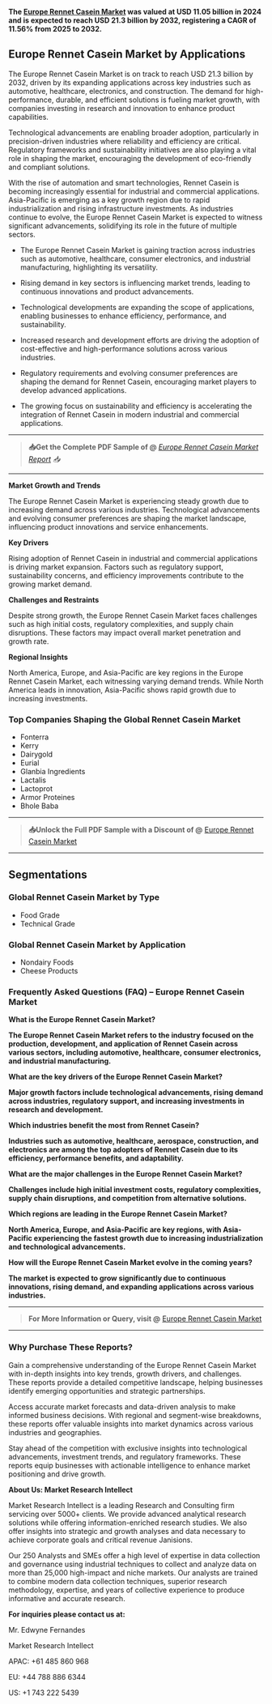 <p><strong>The <a href="https://www.marketresearchintellect.com/download-sample/?rid=280374&amp;utm_source=Pulse-April-Europe&amp;utm_medium=852">Europe Rennet Casein Market</a> was valued at USD 11.05 billion in 2024 and is expected to reach USD 21.3 billion by 2032, registering a CAGR of 11.56% from 2025 to 2032.</strong></p><h2>Europe Rennet Casein Market by Applications&nbsp;</h2><p><p>The Europe Rennet Casein Market is on track to reach USD 21.3 billion by 2032, driven by its expanding applications across key industries such as automotive, healthcare, electronics, and construction. The demand for high-performance, durable, and efficient solutions is fueling market growth, with companies investing in research and innovation to enhance product capabilities.</p><p>Technological advancements are enabling broader adoption, particularly in precision-driven industries where reliability and efficiency are critical. Regulatory frameworks and sustainability initiatives are also playing a vital role in shaping the market, encouraging the development of eco-friendly and compliant solutions.</p><p>With the rise of automation and smart technologies, Rennet Casein is becoming increasingly essential for industrial and commercial applications. Asia-Pacific is emerging as a key growth region due to rapid industrialization and rising infrastructure investments. As industries continue to evolve, the Europe Rennet Casein Market is expected to witness significant advancements, solidifying its role in the future of multiple sectors.</p></p><ul><li><p>The Europe Rennet Casein Market is gaining traction across industries such as automotive, healthcare, consumer electronics, and industrial manufacturing, highlighting its versatility.</p></li><li><p>Rising demand in key sectors is influencing market trends, leading to continuous innovations and product advancements.</p></li><li><p>Technological developments are expanding the scope of applications, enabling businesses to enhance efficiency, performance, and sustainability.</p></li><li><p>Increased research and development efforts are driving the adoption of cost-effective and high-performance solutions across various industries.</p></li><li><p>Regulatory requirements and evolving consumer preferences are shaping the demand for Rennet Casein, encouraging market players to develop advanced applications.</p></li><li><p>The growing focus on sustainability and efficiency is accelerating the integration of Rennet Casein in modern industrial and commercial applications.</p></li></ul><hr /><blockquote><p><strong><span class="font-[700]">📥Get the Complete PDF Sample of @ </span></strong><em><span class="font-[700]"><a href="https://www.marketresearchintellect.com/download-sample/?rid=280374&amp;utm_source=Pulse-April-Europe&amp;utm_medium=852" target="_blank" data-tracking-control-name="article-ssr-frontend-pulse_little-text-block" data-tracking-will-navigate="" data-test-link="">Europe Rennet Casein Market Report</a>&nbsp;📥</span></em></p></blockquote><hr /><p class="" data-start="77" data-end="360"><strong data-start="77" data-end="105">Market Growth and Trends</strong></p><p class="" data-start="77" data-end="360">The Europe Rennet Casein Market is experiencing steady growth due to increasing demand across various industries. Technological advancements and evolving consumer preferences are shaping the market landscape, influencing product innovations and service enhancements.</p><p class="" data-start="362" data-end="606"><strong data-start="362" data-end="377">Key Drivers</strong></p><p class="" data-start="362" data-end="606">Rising adoption of Rennet Casein in industrial and commercial applications is driving market expansion. Factors such as regulatory support, sustainability concerns, and efficiency improvements contribute to the growing market demand.</p><p class="" data-start="608" data-end="849"><strong data-start="608" data-end="637">Challenges and Restraints</strong></p><p class="" data-start="608" data-end="849">Despite strong growth, the Europe Rennet Casein Market faces challenges such as high initial costs, regulatory complexities, and supply chain disruptions. These factors may impact overall market penetration and growth rate.</p><p class="" data-start="851" data-end="1095"><strong data-start="851" data-end="872">Regional Insights</strong></p><p class="" data-start="851" data-end="1095">North America, Europe, and Asia-Pacific are key regions in the Europe Rennet Casein Market, each witnessing varying demand trends. While North America leads in innovation, Asia-Pacific shows rapid growth due to increasing investments.</p><p><h3>Top Companies Shaping the Global Rennet Casein Market </h3><ul><li>Fonterra</li><li>Kerry</li><li>Dairygold</li><li>Eurial</li><li>Glanbia Ingredients</li><li>Lactalis</li><li>Lactoprot</li><li>Armor Proteines</li><li>Bhole Baba</li></ul></p><hr /><blockquote><p><strong>📥Unlock the Full PDF Sample with a Discount of @</strong> <a href="https://www.marketresearchintellect.com/ask-for-discount/?rid=280374&amp;utm_source=Pulse-April-Europe&amp;utm_medium=852">Europe Rennet Casein Market</a></p></blockquote><hr /><p><h2>Segmentations</h2><h3>Global Rennet Casein Market by Type</h3><ul><li>Food Grade</li><li>Technical Grade</li></ul><h3>Global Rennet Casein Market by Application</h3><ul><li>Nondairy Foods</li><li>Cheese Products</li></ul></p><h3><strong>Frequently Asked Questions (FAQ) &ndash; Europe Rennet Casein Market</strong></h3><p><strong>What is the Europe Rennet Casein Market?</strong></p><p><strong>The Europe Rennet Casein Market refers to the industry focused on the production, development, and application of Rennet Casein across various sectors, including automotive, healthcare, consumer electronics, and industrial manufacturing.</strong></p><p><strong>What are the key drivers of the Europe Rennet Casein Market?</strong></p><p><strong>Major growth factors include technological advancements, rising demand across industries, regulatory support, and increasing investments in research and development.</strong></p><p><strong>Which industries benefit the most from Rennet Casein?</strong></p><p><strong>Industries such as automotive, healthcare, aerospace, construction, and electronics are among the top adopters of Rennet Casein due to its efficiency, performance benefits, and adaptability.</strong></p><p><strong>What are the major challenges in the Europe Rennet Casein Market?</strong></p><p><strong>Challenges include high initial investment costs, regulatory complexities, supply chain disruptions, and competition from alternative solutions.</strong></p><p><strong>Which regions are leading in the Europe Rennet Casein Market?</strong></p><p><strong>North America, Europe, and Asia-Pacific are key regions, with Asia-Pacific experiencing the fastest growth due to increasing industrialization and technological advancements.</strong></p><p><strong>How will the Europe Rennet Casein Market evolve in the coming years?</strong></p><p><strong>The market is expected to grow significantly due to continuous innovations, rising demand, and expanding applications across various industries.</strong></p><hr /><blockquote><p><span class="font-[700]"><strong>For More Information or Query, visit&nbsp;@</strong>&nbsp;</span><span class="font-[700]"><a href="https://www.marketresearchintellect.com/product/global-rennet-casein-market-size-and-forecast/?utm_source=Linkedin&utm_medium=852" target="_blank" data-tracking-control-name="article-ssr-frontend-pulse_little-text-block" data-tracking-will-navigate="" data-test-link="">Europe Rennet Casein Market</a></span></p></blockquote><hr /><h3><strong data-start="0" data-end="31">Why Purchase These Reports?</strong></h3><p class="" data-start="35" data-end="297">Gain a comprehensive understanding of the Europe Rennet Casein Market with in-depth insights into key trends, growth drivers, and challenges. These reports provide a detailed competitive landscape, helping businesses identify emerging opportunities and strategic partnerships.</p><p class="" data-start="299" data-end="540">Access accurate market forecasts and data-driven analysis to make informed business decisions. With regional and segment-wise breakdowns, these reports offer valuable insights into market dynamics across various industries and geographies.</p><p class="" data-start="542" data-end="784">Stay ahead of the competition with exclusive insights into technological advancements, investment trends, and regulatory frameworks. These reports equip businesses with actionable intelligence to enhance market positioning and drive growth.</p><p><strong><span class="font-[700]">About Us: Market Research Intellect</span></strong></p><p><span class="">Market Research Intellect is a leading Research and Consulting firm servicing over 5000+ clients. We provide advanced analytical research solutions while offering information-enriched research studies.&nbsp;</span>We also offer insights into strategic and growth analyses and data necessary to achieve corporate goals and critical revenue Janisions.</p><p><span class="">Our 250 Analysts and SMEs offer a high level of expertise in data collection and governance using industrial techniques to collect and analyze data on more than 25,000 high-impact and niche markets. Our analysts are trained to combine modern data collection techniques, superior research methodology, expertise, and years of collective experience to produce informative and accurate research.</span></p><p><strong>For inquiries please contact us at:</strong></p><p>Mr. Edwyne Fernandes</p><p>Market Research Intellect</p><p>APAC: +61 485 860 968</p><p>EU: +44 788 886 6344</p><p>US: +1 743 222 5439</p>
